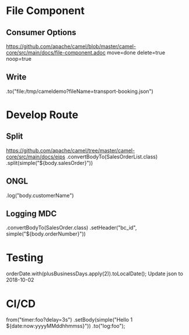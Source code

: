 # File Component
## Consumer Options
https://github.com/apache/camel/blob/master/camel-core/src/main/docs/file-component.adoc
move=done
delete=true
noop=true
## Write
.to("file:/tmp/cameldemo?fileName=transport-booking.json")

# Develop Route
## Split
https://github.com/apache/camel/tree/master/camel-core/src/main/docs/eips
.convertBodyTo(SalesOrderList.class)
.split(simple("${body.salesOrder}"))
## ONGL
.log("body.customerName")
## Logging MDC
.convertBodyTo(SalesOrder.class)
.setHeader("bc_id", simple("${body.orderNumber}"))

# Testing
orderDate.with(plusBusinessDays.apply(2)).toLocalDate();
Update json to 2018-10-02

# CI/CD
from("timer:foo?delay=3s")
    .setBody(simple("Hello 1 ${date:now:yyyyMMddhhmmss}"))
    .to("log:foo");
    
    
    
